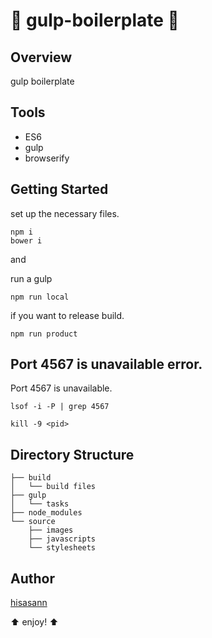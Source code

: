 :lipstick: gulp-boilerplate :lipstick:
===============

## Overview

gulp boilerplate

## Tools

* ES6
* gulp
* browserify

## Getting Started

set up the necessary files.

    npm i
    bower i
    
and

run a gulp

    npm run local
    
if you want to release build.

    npm run product

## Port 4567 is unavailable error.

Port 4567 is unavailable.

    lsof -i -P | grep 4567

    kill -9 <pid>

## Directory Structure

    ├── build
    │   └── build files
    ├── gulp
    │   └── tasks
    ├── node_modules
    └── source
        ├── images
        ├── javascripts
        └── stylesheets

## Author

[hisasann](https://github.com/hisasann)

:arrow_up: enjoy! :arrow_up:
